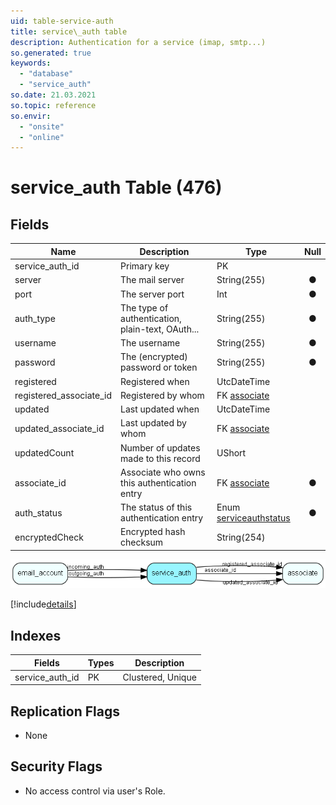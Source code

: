 ```yaml
---
uid: table-service-auth
title: service\_auth table
description: Authentication for a service (imap, smtp...)
so.generated: true
keywords:
  - "database"
  - "service_auth"
so.date: 21.03.2021
so.topic: reference
so.envir:
  - "onsite"
  - "online"
---
```


# service\_auth Table (476)

## Fields

| Name | Description | Type | Null |
|------|-------------|------|:----:|
|service\_auth\_id|Primary key|PK| |
|server|The mail server|String(255)|&#x25CF;|
|port|The server port|Int|&#x25CF;|
|auth\_type|The type of authentication, plain-text, OAuth...|String(255)|&#x25CF;|
|username|The username|String(255)|&#x25CF;|
|password|The (encrypted) password or token|String(255)|&#x25CF;|
|registered|Registered when|UtcDateTime| |
|registered\_associate\_id|Registered by whom|FK [associate](associate.md)| |
|updated|Last updated when|UtcDateTime| |
|updated\_associate\_id|Last updated by whom|FK [associate](associate.md)| |
|updatedCount|Number of updates made to this record|UShort| |
|associate\_id|Associate who owns this authentication entry|FK [associate](associate.md)|&#x25CF;|
|auth\_status|The status of this authentication entry|Enum [serviceauthstatus](enums/serviceauthstatus.md)|&#x25CF;|
|encryptedCheck|Encrypted hash checksum|String(254)| |


![service_auth table relationship diagram](./media/service_auth.png)

[!include[details](./includes/service-auth.md)]

## Indexes

| Fields | Types | Description |
|--------|-------|-------------|
|service\_auth\_id |PK |Clustered, Unique |

## Replication Flags

* None

## Security Flags

* No access control via user's Role.

